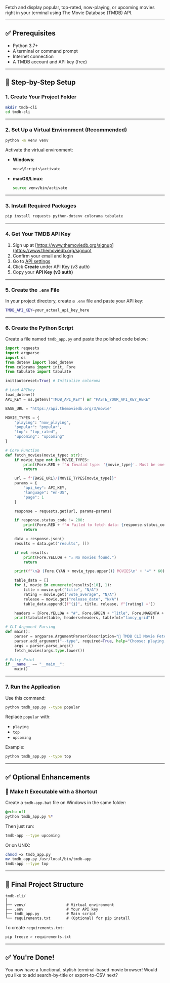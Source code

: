
Fetch and display popular, top-rated, now-playing, or upcoming movies right in your terminal using The Movie Database (TMDB) API.

---

## ✅ Prerequisites

* Python 3.7+
* A terminal or command prompt
* Internet connection
* A TMDB account and API key (free)

---

## 🚀 Step-by-Step Setup

### **1. Create Your Project Folder**

```bash
mkdir tmdb-cli
cd tmdb-cli
```

---

### **2. Set Up a Virtual Environment (Recommended)**

```bash
python -m venv venv
```

Activate the virtual environment:

* **Windows**:

  ```bash
  venv\Scripts\activate
  ```

* **macOS/Linux**:

  ```bash
  source venv/bin/activate
  ```

---

### **3. Install Required Packages**

```bash
pip install requests python-dotenv colorama tabulate
```

---

### **4. Get Your TMDB API Key**

1. Sign up at [https://www.themoviedb.org/signup](https://www.themoviedb.org/signup)
2. Confirm your email and login
3. Go to [API settings](https://www.themoviedb.org/settings/api)
4. Click **Create** under API Key (v3 auth)
5. Copy your **API Key (v3 auth)**

---

### **5. Create the `.env` File**

In your project directory, create a `.env` file and paste your API key:

```bash
TMDB_API_KEY=your_actual_api_key_here
```

---

### **6. Create the Python Script**

Create a file named `tmdb_app.py` and paste the polished code below:

```python
import requests
import argparse
import os
from dotenv import load_dotenv
from colorama import init, Fore
from tabulate import tabulate

init(autoreset=True) # Initialize coloroma

# Load APIkey
load_dotenv()
API_KEY = os.getenv("TMDB_API_KEY") or "PASTE_YOUR_API_KEY_HERE"

BASE_URL = "https://api.themoviedb.org/3/movie"

MOVIE_TYPES = {
    "playing": "now_playing",
    "popular": "popular",
    "top": "top_rated",
    "upcoming": "upcoming"
}

# Core Function
def fetch_movies(movie_type: str):
    if movie_type not in MOVIE_TYPES:
        print(Fore.RED + f"❌ Invalid type: '{movie_type}'. Must be one of {list(MOVIE_TYPES.keys())}")
        return

    url = f"{BASE_URL}/{MOVIE_TYPES[movie_type]}"
    params = {
        "api_key": API_KEY,
        "language": "en-US",
        "page": 1
    }

    response = requests.get(url, params=params)

    if response.status_code != 200:
        print(Fore.RED + f"❌ Failed to fetch data: {response.status_code}")
        return

	data = response.json()
    results = data.get("results", [])

    if not results:
        print(Fore.YELLOW + "⚠️ No movies found.")
        return

    print(f"\n🎬 {Fore.CYAN + movie_type.upper()} MOVIES\n" + "=" * 60)

    table_data = []
    for i, movie in enumerate(results[:10], 1):
        title = movie.get("title", "N/A")
        rating = movie.get("vote_average", "N/A")
        release = movie.get("release_date", "N/A")
        table_data.append([f"{i}", title, release, f"{rating} ⭐"])

    headers = [Fore.YELLOW + "#", Fore.GREEN + "Title", Fore.MAGENTA + "Release Date", Fore.BLUE + "Rating"]
    print(tabulate(table, headers=headers, tablefmt="fancy_grid"))

# CLI Argument Parsing
def main():
    parser = argparse.ArgumentParser(description="🎥 TMDB CLI Movie Fetcher")
    parser.add_argument("--type", required=True, help="Choose: playing, popular, top, upcoming")
    args = parser.parse_args()
    fetch_movies(args.type.lower())

# Entry Point
if __name__ == "__main__":
    main()
```

---

### **7. Run the Application**

Use this command:

```bash
python tmdb_app.py --type popular
```

Replace `popular` with:

* `playing`
* `top`
* `upcoming`

Example:

```bash
python tmdb_app.py --type top
```

---

## ✅ Optional Enhancements

### 🎯 Make It Executable with a Shortcut

Create a `tmdb-app.bat` file on Windows in the same folder:

```bat
@echo off
python tmdb_app.py %*
```

Then just run:

```bash
tmdb-app --type upcoming
```

Or on UNIX:

```bash
chmod +x tmdb_app.py
mv tmdb_app.py /usr/local/bin/tmdb-app
tmdb-app --type top
```

---

## 📁 Final Project Structure

```
tmdb-cli/
│
├── venv/                  # Virtual environment
├── .env                   # Your API key
├── tmdb_app.py            # Main script
└── requirements.txt       # (Optional) for pip install
```

To create `requirements.txt`:

```bash
pip freeze > requirements.txt
```

---

## ✅ You're Done!

You now have a functional, stylish terminal-based movie browser!
Would you like to add search-by-title or export-to-CSV next?

